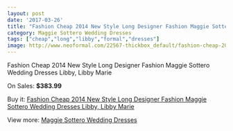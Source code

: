 ```yaml
---
layout: post
date: '2017-03-26'
title: "Fashion Cheap 2014 New Style Long Designer Fashion Maggie Sottero Wedding Dresses Libby, Libby Marie"
category: Maggie Sottero Wedding Dresses
tags: ["cheap","long","libby","formal","dresses"]
image: http://www.neoformal.com/22567-thickbox_default/fashion-cheap-2014-new-style-long-designer-fashion-maggie-sottero-wedding-dresses-libby-libby-marie.jpg
---
```

Fashion Cheap 2014 New Style Long Designer Fashion Maggie Sottero Wedding Dresses Libby, Libby Marie

On Sales: **$383.99**
<a href="https://www.neoformal.com/en/maggie-sottero-wedding-dresses-2014/7491-fashion-cheap-2014-new-style-long-designer-fashion-maggie-sottero-wedding-dresses-libby-libby-marie.html"><amp-img layout="responsive" width="600" height="600" src="//www.neoformal.com/22567-thickbox_default/fashion-cheap-2014-new-style-long-designer-fashion-maggie-sottero-wedding-dresses-libby-libby-marie.jpg" alt="Fashion Cheap 2014 New Style Long Designer Fashion Maggie Sottero Wedding Dresses Libby, Libby Marie 0" /></a>

Buy it: [Fashion Cheap 2014 New Style Long Designer Fashion Maggie Sottero Wedding Dresses Libby, Libby Marie](https://www.neoformal.com/en/maggie-sottero-wedding-dresses-2014/7491-fashion-cheap-2014-new-style-long-designer-fashion-maggie-sottero-wedding-dresses-libby-libby-marie.html "Fashion Cheap 2014 New Style Long Designer Fashion Maggie Sottero Wedding Dresses Libby, Libby Marie")

View more: [Maggie Sottero Wedding Dresses](https://www.neoformal.com/en/123-maggie-sottero-wedding-dresses-2014 "Maggie Sottero Wedding Dresses")
